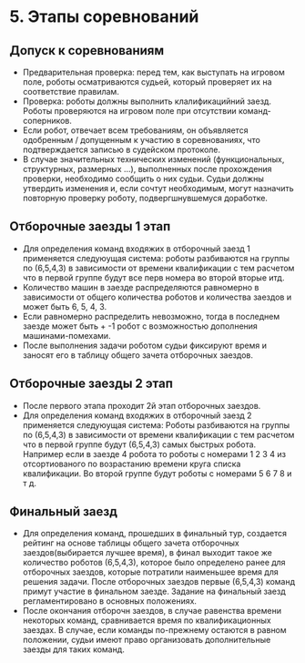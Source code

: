 # 5. Этапы соревнований

## Допуск к соревнованиям

* Предварительная проверка: перед тем, как выступать на игровом поле, роботы осматриваются судьей, который проверяет их 
на соответствие правилам.
* Проверка: роботы должны выполнить клалификацийний заезд. Роботы проверяются на игровом поле при отсутствии 
команд-соперников.
* Если робот, отвечает всем требованиям, он объявляется одобренным / допущенным к участию в соревнованиях, что подтверждается записью в судейском протоколе.
* В случае значительных технических изменений (функциональных, структурных, размерных ...), выполненных после прохождения проверки, необходимо сообщить о них судьи. Судьи должны утвердить изменения и, если сочтут необходимым, могут назначить повторную проверку роботу, подвергшнувшемуся доработке.

## Отборочные заезды 1 этап
 
* Для определения команд входяжих в отборочный заезд 1 применяется следуюущая система: роботы разбиваются на группы по (6,5,4,3) в зависимости от времени квалификации с тем расчетом что в первой группе будут все перв номера во второй вторые итд.
* Количество машин в заезде распределяются равномерно в зависимости от общего количества роботов и количества заездов и 
может быть 6, 5, 4, 3.
* Если равномерно распределить невозможно, тогда в последнем заезде может быть + -1 робот с возможностью дополнения 
машинами-помехами.
* После выполнения задачи роботом судьи фиксируют время и заносят его в таблицу общего зачета отборочных заездов.


## Отборочные заезды 2 этап

* После первого этапа проходит 2й этап отборочных заездов.
* Для определения команд входяжих в отборочный заезд 2 применяется следуюущая система: Роботы разбиваются на группы по (6,5,4,3) в зависимости от времени квалификации с тем расчетом что в первой группе будут (6,5,4,3) самых быстрых робота. Например если в заезде 4 робота то роботы с номерами 1 2 3 4 из отсортиованого по возрастанию времени круга списка квалификации. Во второй группе будут роботы с номерами 5 6 7 8 и т д. 

##  Финальный заезд

* Для определения команд, прошедших в финальный тур, создается рейтинг на основе таблицы общего зачета отборочных заездов(выбирается лучшее время), в финал выходит такое же количество роботов (6,5,4,3), которое было определено ранее для отборочных заездов, которые потратили наименьшее время для решения задачи. 
После отборочных заездов первые (6,5,4,3) команд примут участие в финальном заезде. 
Задание на финальный заезд регламентировано в основных положениях.
* После окончания отборочн заездов, в случае равенства времени некоторых команд, сравнивается время по 
квалификационных заездах. В случае, если команды по-прежнему остаются в равном положении, судьи имеют право организовать 
дополнительные заезды для таких команд.
